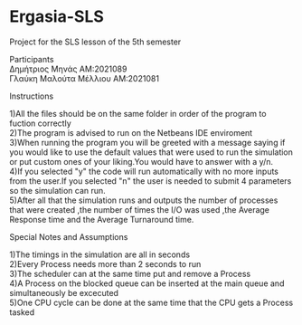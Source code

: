 # Ergasia-SLS
Project for the SLS lesson of the 5th semester 

Participants      
Δημήτριος Μηνάς ΑΜ:2021089      
Γλαύκη Μαλούτα Μέλλιου ΑΜ:2021081      


Instructions     

1)All the files should be on the same folder in order of the program to fuction correctly     
2)The program is advised to run on the Netbeans IDE enviroment     
3)When running the program you will be greeted with a message saying if you would like to use the default values that were used to run the simulation or put custom ones of your liking.You would have to answer with a y/n.        
4)If you selected "y" the code will run automatically with no more inputs from the user.If you selected "n" the user is needed to submit 4 parameters so the simulation can run.     
5)After all that the simulation runs and outputs the number of processes that were created ,the number of times the I/O was used ,the Average Response time and the Average Turnaround time.    

     

Special Notes and Assumptions  
  
1)The timings in the simulation are all in seconds     
2)Every Process needs more than 2 seconds to run   
3)The scheduler can at the same time put and remove a Process   
4)A Process on the blocked queue can be inserted at the main queue and simultaneously be excecuted   
5)One CPU cycle can be done at the same time that the CPU gets a Process tasked   
